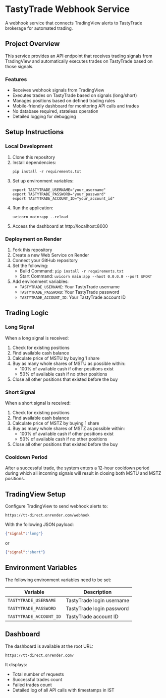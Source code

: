 # TastyTrade Webhook Service

A webhook service that connects TradingView alerts to TastyTrade brokerage for automated trading.

## Project Overview

This service provides an API endpoint that receives trading signals from TradingView and automatically executes trades on TastyTrade based on those signals.

### Features

- Receives webhook signals from TradingView
- Executes trades on TastyTrade based on signals (long/short)
- Manages positions based on defined trading rules
- Mobile-friendly dashboard for monitoring API calls and trades
- No database required, stateless operation
- Detailed logging for debugging

## Setup Instructions

### Local Development

1. Clone this repository
2. Install dependencies:
   ```
   pip install -r requirements.txt
   ```
3. Set up environment variables:
   ```
   export TASTYTRADE_USERNAME="your_username"
   export TASTYTRADE_PASSWORD="your_password"
   export TASTYTRADE_ACCOUNT_ID="your_account_id"
   ```
4. Run the application:
   ```
   uvicorn main:app --reload
   ```
5. Access the dashboard at http://localhost:8000

### Deployment on Render

1. Fork this repository
2. Create a new Web Service on Render
3. Connect your GitHub repository
4. Set the following:
   - Build Command: `pip install -r requirements.txt`
   - Start Command: `uvicorn main:app --host 0.0.0.0 --port $PORT`
5. Add environment variables:
   - `TASTYTRADE_USERNAME`: Your TastyTrade username
   - `TASTYTRADE_PASSWORD`: Your TastyTrade password
   - `TASTYTRADE_ACCOUNT_ID`: Your TastyTrade account ID

## Trading Logic

### Long Signal
When a long signal is received:
1. Check for existing positions
2. Find available cash balance
3. Calculate price of MSTU by buying 1 share
4. Buy as many whole shares of MSTU as possible within:
   - 100% of available cash if other positions exist
   - 50% of available cash if no other positions
5. Close all other positions that existed before the buy

### Short Signal
When a short signal is received:
1. Check for existing positions
2. Find available cash balance
3. Calculate price of MSTZ by buying 1 share
4. Buy as many whole shares of MSTZ as possible within:
   - 100% of available cash if other positions exist
   - 50% of available cash if no other positions
5. Close all other positions that existed before the buy

### Cooldown Period
After a successful trade, the system enters a 12-hour cooldown period during which all incoming signals will result in closing both MSTU and MSTZ positions.

## TradingView Setup

Configure TradingView to send webhook alerts to:
```
https://tt-direct.onrender.com/webhook
```

With the following JSON payload:
```json
{"signal":"long"}
```
or
```json
{"signal":"short"}
```

## Environment Variables

The following environment variables need to be set:

| Variable | Description |
|----------|-------------|
| `TASTYTRADE_USERNAME` | TastyTrade login username |
| `TASTYTRADE_PASSWORD` | TastyTrade login password |
| `TASTYTRADE_ACCOUNT_ID` | TastyTrade account ID |

## Dashboard

The dashboard is available at the root URL:
```
https://tt-direct.onrender.com/
```

It displays:
- Total number of requests
- Successful trades count
- Failed trades count
- Detailed log of all API calls with timestamps in IST 